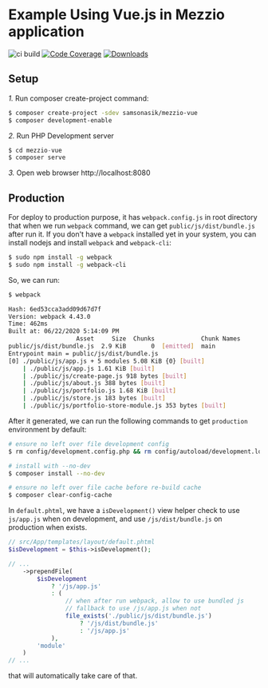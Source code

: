 # Example Using Vue.js in Mezzio application

![ci build](https://github.com/samsonasik/mezzio-vue/workflows/ci%20build/badge.svg)
[![Code Coverage](https://codecov.io/gh/samsonasik/mezzio-vue/branch/master/graph/badge.svg)](https://codecov.io/gh/samsonasik/mezzio-vue)
[![Downloads](https://poser.pugx.org/samsonasik/mezzio-vue/downloads)](https://packagist.org/packages/samsonasik/mezzio-vue)

## Setup

*1.* Run composer create-project command:

```bash
$ composer create-project -sdev samsonasik/mezzio-vue
$ composer development-enable
```

*2.* Run PHP Development server

```php
$ cd mezzio-vue
$ composer serve
```

*3.* Open web browser http://localhost:8080

## Production

For deploy to production purpose, it has `webpack.config.js` in root directory that when we run `webpack` command, we can get `public/js/dist/bundle.js` after run it. If you don't have a `webpack` installed yet in your system, you can install nodejs and install `webpack` and `webpack-cli`:

```bash
$ sudo npm install -g webpack
$ sudo npm install -g webpack-cli
```

So, we can run:

```bash
$ webpack

Hash: 6ed53cca3add09d67d7f
Version: webpack 4.43.0
Time: 462ms
Built at: 06/22/2020 5:14:09 PM
                   Asset     Size  Chunks             Chunk Names
public/js/dist/bundle.js  2.9 KiB       0  [emitted]  main
Entrypoint main = public/js/dist/bundle.js
[0] ./public/js/app.js + 5 modules 5.08 KiB {0} [built]
    | ./public/js/app.js 1.61 KiB [built]
    | ./public/js/create-page.js 918 bytes [built]
    | ./public/js/about.js 388 bytes [built]
    | ./public/js/portfolio.js 1.68 KiB [built]
    | ./public/js/store.js 183 bytes [built]
    | ./public/js/portfolio-store-module.js 353 bytes [built]
```

After it generated, we can run the following commands to get `production` environment by default:

```bash
# ensure no left over file development config
$ rm config/development.config.php && rm config/autoload/development.local.php

# install with --no-dev
$ composer install --no-dev

# ensure no left over file cache before re-build cache
$ composer clear-config-cache
```

In `default.phtml`, we have a `isDevelopment()` view helper check to use `js/app.js` when on development, and use `/js/dist/bundle.js` on production when exists.

```php
// src/App/templates/layout/default.phtml
$isDevelopment = $this->isDevelopment();

// ...
    ->prependFile(
        $isDevelopment
            ? '/js/app.js'
            : (
                // when after run webpack, allow to use bundled js
                // fallback to use /js/app.js when not
                file_exists('./public/js/dist/bundle.js')
                    ? '/js/dist/bundle.js'
                    : '/js/app.js'
            ),
        'module'
    )
// ...
```

that will automatically take care of that.